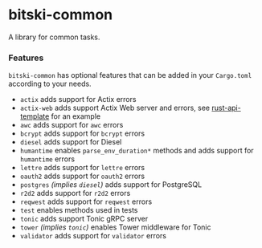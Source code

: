 # bitski-common

A library for common tasks.

### Features

`bitski-common` has optional features that can be added in your `Cargo.toml`
according to your needs.

- `actix` adds support for Actix errors
- `actix-web` adds support Actix Web server and errors, see
  [rust-api-template](https://github.com/BitskiCo/rust-api-template) for an
  example
- `awc` adds support for `awc` errors
- `bcrypt` adds support for `bcrypt` errors
- `diesel` adds support for Diesel
- `humantime` enables `parse_env_duration*` methods and adds support for
  `humantime` errors
- `lettre` adds support for `lettre` errors
- `oauth2` adds support for `oauth2` errors
- `postgres` _(implies `diesel`)_ adds support for PostgreSQL
- `r2d2` adds support for `r2d2` errors
- `reqwest` adds support for `reqwest` errors
- `test` enables methods used in tests
- `tonic` adds support Tonic gRPC server
- `tower` _(implies `tonic`)_ enables Tower middleware for Tonic
- `validator` adds support for `validator` errors
